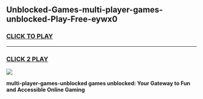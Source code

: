 
## Unblocked-Games-multi-player-games-unblocked-Play-Free-eywx0
<h3>
<a href="https://premium76.site?title=multi-player-games-unblocked&ref=20A">CLICK TO PLAY</a></h3>
<hr>

<h3>
<a href="https://premium76.site?title=multi-player-games-unblocked&ref=20A">CLICK 2 PLAY</a>
  
</h3>

<a href="https://premium76.site?title=multi-player-games-unblocked&ref=20A"><img src="https://clearcache.store/games.png"></a>


**multi-player-games-unblocked games unblocked: Your Gateway to Fun and Accessible Online Gaming**
